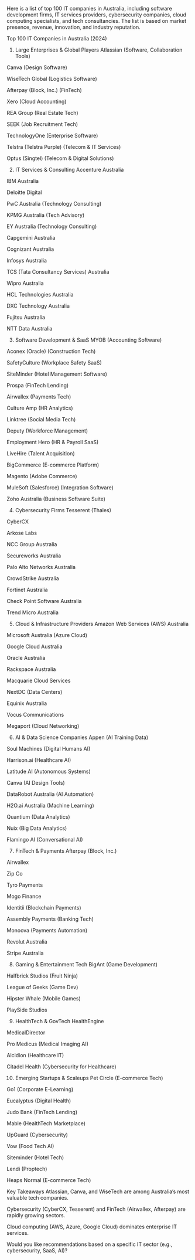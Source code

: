 Here is a list of top 100 IT companies in Australia, including software development firms, IT services providers, cybersecurity companies, cloud computing specialists, and tech consultancies. The list is based on market presence, revenue, innovation, and industry reputation.

Top 100 IT Companies in Australia (2024)
1. Large Enterprises & Global Players
Atlassian (Software, Collaboration Tools)

Canva (Design Software)

WiseTech Global (Logistics Software)

Afterpay (Block, Inc.) (FinTech)

Xero (Cloud Accounting)

REA Group (Real Estate Tech)

SEEK (Job Recruitment Tech)

TechnologyOne (Enterprise Software)

Telstra (Telstra Purple) (Telecom & IT Services)

Optus (Singtel) (Telecom & Digital Solutions)

2. IT Services & Consulting
Accenture Australia

IBM Australia

Deloitte Digital

PwC Australia (Technology Consulting)

KPMG Australia (Tech Advisory)

EY Australia (Technology Consulting)

Capgemini Australia

Cognizant Australia

Infosys Australia

TCS (Tata Consultancy Services) Australia

Wipro Australia

HCL Technologies Australia

DXC Technology Australia

Fujitsu Australia

NTT Data Australia

3. Software Development & SaaS
MYOB (Accounting Software)

Aconex (Oracle) (Construction Tech)

SafetyCulture (Workplace Safety SaaS)

SiteMinder (Hotel Management Software)

Prospa (FinTech Lending)

Airwallex (Payments Tech)

Culture Amp (HR Analytics)

Linktree (Social Media Tech)

Deputy (Workforce Management)

Employment Hero (HR & Payroll SaaS)

LiveHire (Talent Acquisition)

BigCommerce (E-commerce Platform)

Magento (Adobe Commerce)

MuleSoft (Salesforce) (Integration Software)

Zoho Australia (Business Software Suite)

4. Cybersecurity Firms
Tesserent (Thales)

CyberCX

Arkose Labs

NCC Group Australia

Secureworks Australia

Palo Alto Networks Australia

CrowdStrike Australia

Fortinet Australia

Check Point Software Australia

Trend Micro Australia

5. Cloud & Infrastructure Providers
Amazon Web Services (AWS) Australia

Microsoft Australia (Azure Cloud)

Google Cloud Australia

Oracle Australia

Rackspace Australia

Macquarie Cloud Services

NextDC (Data Centers)

Equinix Australia

Vocus Communications

Megaport (Cloud Networking)

6. AI & Data Science Companies
Appen (AI Training Data)

Soul Machines (Digital Humans AI)

Harrison.ai (Healthcare AI)

Latitude AI (Autonomous Systems)

Canva (AI Design Tools)

DataRobot Australia (AI Automation)

H2O.ai Australia (Machine Learning)

Quantium (Data Analytics)

Nuix (Big Data Analytics)

Flamingo AI (Conversational AI)

7. FinTech & Payments
Afterpay (Block, Inc.)

Airwallex

Zip Co

Tyro Payments

Mogo Finance

Identitii (Blockchain Payments)

Assembly Payments (Banking Tech)

Monoova (Payments Automation)

Revolut Australia

Stripe Australia

8. Gaming & Entertainment Tech
BigAnt (Game Development)

Halfbrick Studios (Fruit Ninja)

League of Geeks (Game Dev)

Hipster Whale (Mobile Games)

PlaySide Studios

9. HealthTech & GovTech
HealthEngine

MedicalDirector

Pro Medicus (Medical Imaging AI)

Alcidion (Healthcare IT)

Citadel Health (Cybersecurity for Healthcare)

10. Emerging Startups & Scaleups
Pet Circle (E-commerce Tech)

Go1 (Corporate E-Learning)

Eucalyptus (Digital Health)

Judo Bank (FinTech Lending)

Mable (HealthTech Marketplace)

UpGuard (Cybersecurity)

Vow (Food Tech AI)

Siteminder (Hotel Tech)

Lendi (Proptech)

Heaps Normal (E-commerce Tech)

Key Takeaways
Atlassian, Canva, and WiseTech are among Australia’s most valuable tech companies.

Cybersecurity (CyberCX, Tesserent) and FinTech (Airwallex, Afterpay) are rapidly growing sectors.

Cloud computing (AWS, Azure, Google Cloud) dominates enterprise IT services.

Would you like recommendations based on a specific IT sector (e.g., cybersecurity, SaaS, AI)?